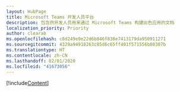 ```yaml
---
layout: HubPage
title: Microsoft Teams 开发人员平台
description: 包含供开发人员用来通过 Microsoft Teams 构建出色应用的文档
localization_priority: Priority
author: clearab
ms.openlocfilehash: c8d249e9e22d6b846f838e7413179da950911271
ms.sourcegitcommit: 4329a94918263c85d6c65ff401f571556b80307b
ms.translationtype: HT
ms.contentlocale: zh-CN
ms.lasthandoff: 02/01/2020
ms.locfileid: "41673056"
---
```

[!include[Content](~/includes/landing-page.html)]

